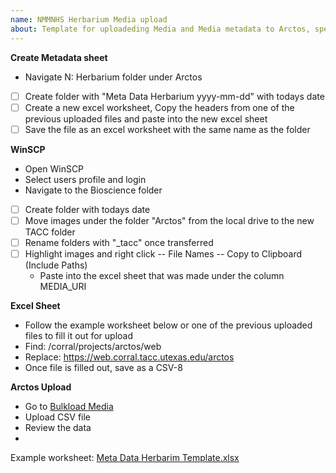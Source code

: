 ```yaml
---
name: NMMNHS Herbarium Media upload
about: Template for uploadeding Media and Media metadata to Arctos, specifically for Herbarium Specimens. Currently this is a draft. Arctos Project Number 10004420
---
```


**Create Metadata sheet**
- Navigate N: Herbarium folder under Arctos
- [ ] Create folder with "Meta Data Herbarium yyyy-mm-dd" with todays date
- [ ] Create a new excel worksheet, Copy the headers from one of the previous uploaded files and paste into the new excel sheet
- [ ] Save the file as an excel worksheet with the same name as the folder

**WinSCP**
- Open WinSCP
- Select users profile and login
- Navigate to the Bioscience folder
- [ ] Create folder with todays date
- [ ] Move images under the folder "Arctos" from the local drive to the new TACC folder
- [ ] Rename folders with "_tacc" once transferred
- [ ] Highlight images and right click -- File Names -- Copy to Clipboard (Include Paths)
  - Paste into the excel sheet that was made under the column MEDIA_URI
     
**Excel Sheet**
- Follow the example worksheet below or one of the previous uploaded files to fill it out for upload
- Find: /corral/projects/arctos/web
- Replace: https://web.corral.tacc.utexas.edu/arctos
- Once file is filled out, save as a CSV-8

**Arctos Upload**
- Go to [Bulkload Media](https://arctos.database.museum/loaders/BulkloadMedia.cfm)
- Upload CSV file
- Review the data
- 



Example worksheet: [Meta Data Herbarim Template.xlsx](https://github.com/user-attachments/files/18254802/Meta.Data.Herbarim.Template.xlsx)

